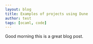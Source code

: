 ```yaml
---
layout: blog
title: Examples of projects using Dune
author: test
tags: [ocaml, code]
---
```

Good morning this is a great blog post.
